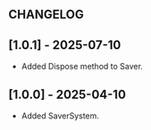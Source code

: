 ## CHANGELOG

## [1.0.1] - 2025-07-10
- Added Dispose method to Saver.

## [1.0.0] - 2025-04-10
- Added SaverSystem.